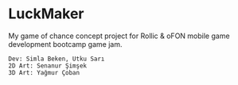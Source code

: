 # LuckMaker
My game of chance concept project for Rollic &amp; oFON mobile game development bootcamp game jam.

	Dev: Simla Beken, Utku Sarı
	2D Art: Senanur Şimşek
	3D Art: Yağmur Çoban

